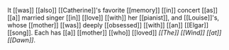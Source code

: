 It [[was]] [[also]] [[Catherine]]'s favorite [[memory]] [[in]] concert [[as]] [[a]] married singer [[in]] [[love]] [[with]] her [[pianist]], and [[Louise]]'s, whose [[mother]] [[was]] deeply [[obsessed]] [[with]] [[an]] [[Elgar]] [[song]]. Each has [[a]] [[mother]] [[who]] [[loved]] *[[The]] [[Wind]] [[at]] [[Dawn]]*.  